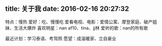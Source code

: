 title: 关于我
date: 2016-02-16 20:27:32
---
特点：慢热
爱好：吃、慢慢吃
爱看电视、电影：爱情公寓、摩登家庭、破产姐妹、生活大爆炸
喜欢明星：nan af10、tina、jj林
爱听的歌：nan的所有歌

最近计划：学习泰语、考驾照
愿望：成温暖家、立自豪业

